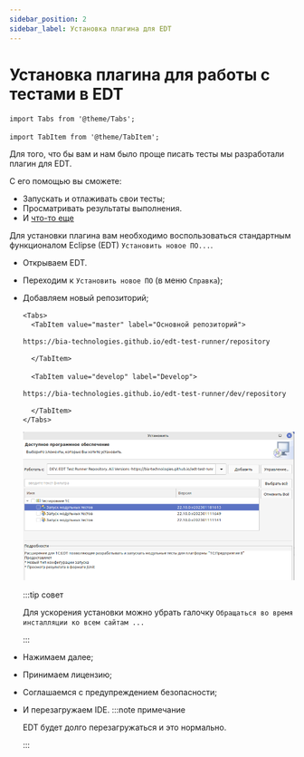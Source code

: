```yaml
---
sidebar_position: 2
sidebar_label: Установка плагина для EDT
---
```

# Установка плагина для работы с тестами в EDT

```mdx-code-block
import Tabs from '@theme/Tabs';

import TabItem from '@theme/TabItem';
```

Для того, что бы вам и нам было проще писать тесты мы разработали плагин для EDT.

С его помощью вы сможете:

* Запускать и отлаживать свои тесты;
* Просматривать результаты выполнения.
* И [что-то еще](https://github.com/bia-technologies/edt-test-runner/blob/develop/docs/%D0%A4%D1%83%D0%BD%D0%BA%D1%86%D0%B8%D0%B8.md)

Для установки плагина вам необходимо воспользоваться стандартным функционалом Eclipse (EDT) `Установить новое ПО...`.

* Открываем EDT. 
* Переходим к `Установить новое ПО` (в меню `Справка`);
* Добавляем новый репозиторий;

  ```mdx-code-block
  <Tabs>
    <TabItem value="master" label="Основной репозиторий">
  ```

  ```url
  https://bia-technologies.github.io/edt-test-runner/repository
  ```

  ```mdx-code-block
    </TabItem>

    <TabItem value="develop" label="Develop">
  ```

  ```url
  https://bia-technologies.github.io/edt-test-runner/dev/repository
  ```

  ```mdx-code-block
    </TabItem>
  </Tabs>
  ```

  ![Установка плагина](images/plugin-install-from-rep.png)

  :::tip совет

  Для ускорения установки можно убрать галочку `Обращаться во время инсталляции ко всем сайтам ...`

  :::

* Нажимаем далее;
* Принимаем лицензию;
* Соглашаемся с предупреждением безопасности;
* И перезагружаем IDE.
  :::note примечание

  EDT будет долго перезагружаться и это нормально.

  :::

